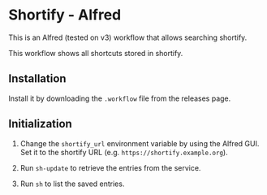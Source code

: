 # Shortify - Alfred

This is an Alfred (tested on v3) workflow that allows searching shortify.

This workflow shows all shortcuts stored in shortify.

## Installation

Install it by downloading the `.workflow` file from the releases page.

## Initialization

1. Change the `shortify_url` environment variable by using the Alfred GUI. Set
it to the shortify URL (e.g. `https://shortify.example.org`).

2. Run `sh-update` to retrieve the entries from the service.

3. Run `sh` to list the saved entries.
